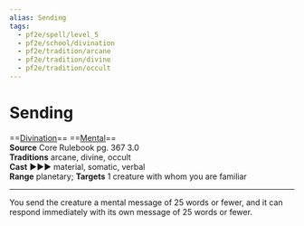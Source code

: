 ```yaml
---
alias: Sending
tags:
  - pf2e/spell/level_5
  - pf2e/school/divination
  - pf2e/tradition/arcane
  - pf2e/tradition/divine
  - pf2e/tradition/occult
---
```


# Sending

==[Divination](../../../Traits/Divination.md)== ==[Mental](../../../Traits/Mental.md)==  
__Source__ Core Rulebook pg. 367 3.0  
**Traditions** arcane, divine, occult  
**Cast** ►►► material, somatic, verbal  
**Range** planetary; **Targets** 1 creature with whom you are familiar

---

You send the creature a mental message of 25 words or fewer, and it can respond immediately with its own message of 25 words or fewer.
